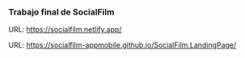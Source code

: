 ### Trabajo final de SocialFilm

URL: https://socialfilm.netlify.app/

URL: https://socialfilm-appmobile.github.io/SocialFilm.LandingPage/ 
